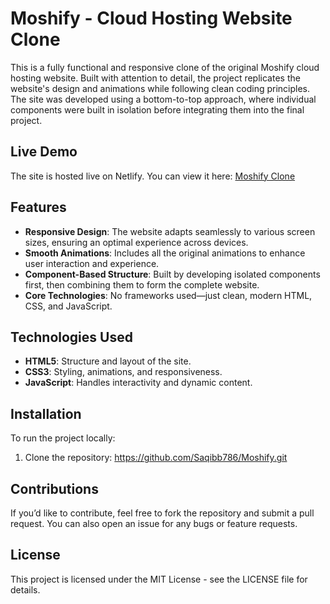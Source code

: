 # Moshify - Cloud Hosting Website Clone

This is a fully functional and responsive clone of the original Moshify cloud hosting website. Built with attention to detail, the project replicates the website's design and animations while following clean coding principles. The site was developed using a bottom-to-top approach, where individual components were built in isolation before integrating them into the final project.

## Live Demo
The site is hosted live on Netlify. You can view it here: [Moshify Clone](https://moshify-by-saqib.netlify.app/)

## Features
- **Responsive Design**: The website adapts seamlessly to various screen sizes, ensuring an optimal experience across devices.
- **Smooth Animations**: Includes all the original animations to enhance user interaction and experience.
- **Component-Based Structure**: Built by developing isolated components first, then combining them to form the complete website.
- **Core Technologies**: No frameworks used—just clean, modern HTML, CSS, and JavaScript.
  
## Technologies Used
- **HTML5**: Structure and layout of the site.
- **CSS3**: Styling, animations, and responsiveness.
- **JavaScript**: Handles interactivity and dynamic content.
  
## Installation
To run the project locally:

1. Clone the repository: 
    https://github.com/Saqibb786/Moshify.git

## Contributions
If you’d like to contribute, feel free to fork the repository and submit a pull request. You can also open an issue for any bugs or feature requests.

## License
This project is licensed under the MIT License - see the LICENSE file for details.
